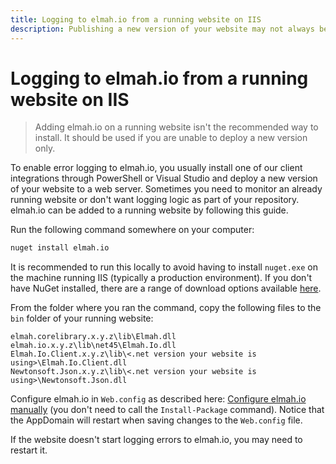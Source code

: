 ```yaml
---
title: Logging to elmah.io from a running website on IIS
description: Publishing a new version of your website may not always be an option when wanting to monitor errors. Learn about how to add elmah.io at runtime.
---
```


# Logging to elmah.io from a running website on IIS

> Adding elmah.io on a running website isn't the recommended way to install. It should be used if you are unable to deploy a new version only.

To enable error logging to elmah.io, you usually install one of our client integrations through PowerShell or Visual Studio and deploy a new version of your website to a web server. Sometimes you need to monitor an already running website or don't want logging logic as part of your repository. elmah.io can be added to a running website by following this guide.

Run the following command somewhere on your computer:

```ps
nuget install elmah.io
```

It is recommended to run this locally to avoid having to install `nuget.exe` on the machine running IIS (typically a production environment). If you don't have NuGet installed, there are a range of download options available <a href="https://learn.microsoft.com/en-us/nuget/install-nuget-client-tools" target="_blank" rel="noopener noreferrer nofollow">here</a>.

From the folder where you ran the command, copy the following files to the `bin` folder of your running website:

```
elmah.corelibrary.x.y.z\lib\Elmah.dll
elmah.io.x.y.z\lib\net45\Elmah.Io.dll
Elmah.Io.Client.x.y.z\lib\<.net version your website is using>\Elmah.Io.Client.dll
Newtonsoft.Json.x.y.z\lib\<.net version your website is using>\Newtonsoft.Json.dll
```

Configure elmah.io in `Web.config` as described here: [Configure elmah.io manually](configure-elmah-io-manually.md) (you don't need to call the `Install-Package` command). Notice that the AppDomain will restart when saving changes to the `Web.config` file.

If the website doesn't start logging errors to elmah.io, you may need to restart it.